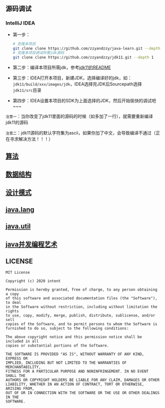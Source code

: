 ## 源码调试

### IntelliJ IDEA

- 第一步：
  ```bash
  # 克隆本项目
  git clone clone https://github.com/zzyandzzy/java-learn.git --depth 1
  # 克隆本项目调试所需jdk源码
  git clone clone https://github.com/zzyandzzy/jdk11.git --depth 1
  ```

- 第二步：编译本项目所需jdk，参考[jdk11的README](https://github.com/zzyandzzy/jdk11/blob/main/README.md)

- 第三步：IDEA打开本项目，新建JDK，选择编译好的jdk，如：`jdk11/build/xxx/images/jdk`，IDEA选择完JDK后Sourcepath选择`jdk11/src`目录

- 第四步：IDEA设置本项目的SDK为上面选择的JDK，然后开始愉快的调试吧~~~

`注意一`：当你改变了jdk11里面的源码的时候（如多加了一行），就需要重新编译jdk11的源码

`注意二`：jdk11源码的默认字符集为ascii，如果你加了中文，会导致编译不通过（正在寻求解决方法！！！）

## [算法](algorithm/src/main/resources/README.md)

## [数据结构](datastructure/src/main/resources/README.md)

## [设计模式](designpattern/src/main/resources/README.md)

## [java.lang](java-lang/src/main/resources/README.md)

## [java.util](java-util/src/main/resources/README.md)

## [java并发编程艺术](book-java-concurrent-art/src/main/resources/README.md)

## LICENSE

    MIT License
    
    Copyright (c) 2020 intent
    
    Permission is hereby granted, free of charge, to any person obtaining a copy
    of this software and associated documentation files (the "Software"), to deal
    in the Software without restriction, including without limitation the rights
    to use, copy, modify, merge, publish, distribute, sublicense, and/or sell
    copies of the Software, and to permit persons to whom the Software is
    furnished to do so, subject to the following conditions:
    
    The above copyright notice and this permission notice shall be included in all
    copies or substantial portions of the Software.
    
    THE SOFTWARE IS PROVIDED "AS IS", WITHOUT WARRANTY OF ANY KIND, EXPRESS OR
    IMPLIED, INCLUDING BUT NOT LIMITED TO THE WARRANTIES OF MERCHANTABILITY,
    FITNESS FOR A PARTICULAR PURPOSE AND NONINFRINGEMENT. IN NO EVENT SHALL THE
    AUTHORS OR COPYRIGHT HOLDERS BE LIABLE FOR ANY CLAIM, DAMAGES OR OTHER
    LIABILITY, WHETHER IN AN ACTION OF CONTRACT, TORT OR OTHERWISE, ARISING FROM,
    OUT OF OR IN CONNECTION WITH THE SOFTWARE OR THE USE OR OTHER DEALINGS IN THE
    SOFTWARE.
